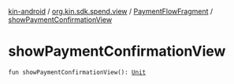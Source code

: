 [kin-android](../../index.md) / [org.kin.sdk.spend.view](../index.md) / [PaymentFlowFragment](index.md) / [showPaymentConfirmationView](./show-payment-confirmation-view.md)

# showPaymentConfirmationView

`fun showPaymentConfirmationView(): `[`Unit`](https://kotlinlang.org/api/latest/jvm/stdlib/kotlin/-unit/index.html)